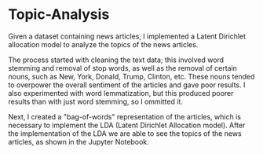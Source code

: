# Topic-Analysis

Given a dataset containing news articles, I implemented a Latent Dirichlet allocation model to analyze the topics of the news articles. 

The process started with cleaning the text data; this involved word stemming and removal of stop words, as well as the removal of certain nouns, such as New, York, Donald, Trump, Clinton, etc. These nouns tended to overpower the overall sentiment of the articles and gave poor results. I also experimented with word lemmatization, but this produced poorer results than with just word stemming, so I ommitted it. 

Next, I created a "bag-of-words" representation of the articles, which is necessary to implement the LDA (Latent Dirichlet Allocation model). After the implementation of the LDA we are able to see the topics of the news articles, as shown in the Jupyter Notebook.
